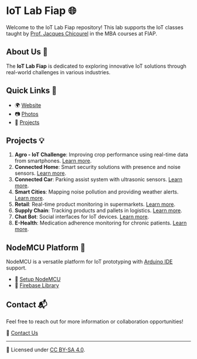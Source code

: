# IoT Lab Fiap 🌐

Welcome to the IoT Lab Fiap repository! This lab supports the IoT classes taught by [Prof. Jacques Chicourel](https://www.linkedin.com/in/jacqueschicourel/) in the MBA courses at FIAP.

## About Us 🚀

The **IoT Lab Fiap** is dedicated to exploring innovative IoT solutions through real-world challenges in various industries.

## Quick Links 🔗

- 🌍 [Website](https://iotlabfiap.github.io/)
- 📷 [Photos](https://iotlabfiap.github.io/fotos.html)
- 📁 [Projects](https://iotlabfiap.github.io/index.html)

## Projects 💡

1. **Agro - IoT Challenge**: Improving crop performance using real-time data from smartphones. [Learn more](https://iotlabfiap.github.io/index.html#agro).
2. **Connected Home**: Smart security solutions with presence and noise sensors. [Learn more](https://iotlabfiap.github.io/index.html#home).
3. **Connected Car**: Parking assist system with ultrasonic sensors. [Learn more](https://iotlabfiap.github.io/index.html#car).
4. **Smart Cities**: Mapping noise pollution and providing weather alerts. [Learn more](https://iotlabfiap.github.io/index.html#city).
5. **Retail**: Real-time product monitoring in supermarkets. [Learn more](https://iotlabfiap.github.io/index.html#retail).
6. **Supply Chain**: Tracking products and pallets in logistics. [Learn more](https://iotlabfiap.github.io/index.html#supply).
7. **Chat Bot**: Social interfaces for IoT devices. [Learn more](https://iotlabfiap.github.io/index.html#bot).
8. **E-Health**: Medication adherence monitoring for chronic patients. [Learn more](https://iotlabfiap.github.io/index.html#health).

## NodeMCU Platform 🔧

NodeMCU is a versatile platform for IoT prototyping with [Arduino IDE](https://www.arduino.cc/) support.

- 🔌 [Setup NodeMCU](http://arduino.esp8266.com/stable/package_esp8266com_index.json)
- 💾 [Firebase Library](https://github.com/mobizt/Firebase-ESP8266)

## Contact 📬

Feel free to reach out for more information or collaboration opportunities!

📩 [Contact Us](https://iotlabfiap.github.io/contact.html)

---

📜 Licensed under [CC BY-SA 4.0](https://creativecommons.org/licenses/by-sa/4.0/).
